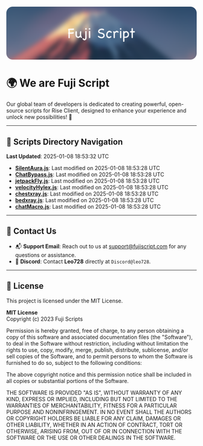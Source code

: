 ![Banner](.github/b.webp)

# 🌍 **We are Fuji Script**

Our global team of developers is dedicated to creating powerful, open-source scripts for Rise Client, designed to enhance your experience and unlock new possibilities! 🌟

---
<!-- SCRIPTS_NAVIGATION_START -->
## 📂 **Scripts Directory Navigation**

**Last Updated**: 2025-01-08 18:53:32 UTC

- **[SilentAura.js](scripts/SilentAura.js)**: Last modified on 2025-01-08 18:53:28 UTC
- **[ChatBypass.js](scripts/ChatBypass.js)**: Last modified on 2025-01-08 18:53:28 UTC
- **[jetpackFly.js](scripts/jetpackFly.js)**: Last modified on 2025-01-08 18:53:28 UTC
- **[velocityHylex.js](scripts/velocityHylex.js)**: Last modified on 2025-01-08 18:53:28 UTC
- **[chestxray.js](scripts/chestxray.js)**: Last modified on 2025-01-08 18:53:28 UTC
- **[bedxray.js](scripts/bedxray.js)**: Last modified on 2025-01-08 18:53:28 UTC
- **[chatMacro.js](scripts/chatMacro.js)**: Last modified on 2025-01-08 18:53:28 UTC

<!-- SCRIPTS_NAVIGATION_END -->

---

## 💬 **Contact Us**  
- 📬 **Support Email**: Reach out to us at [support@fujiscript.com](mailto:support@fujiscript.com) for any questions or assistance.  
- 💬 **Discord**: Contact **Leo728** directly at `Discord@leo728`.

---

## 📜 **License**

This project is licensed under the MIT License.  

**MIT License**  
Copyright (c) 2023 Fuji Scripts  

Permission is hereby granted, free of charge, to any person obtaining a copy of this software and associated documentation files (the "Software"), to deal in the Software without restriction, including without limitation the rights to use, copy, modify, merge, publish, distribute, sublicense, and/or sell copies of the Software, and to permit persons to whom the Software is furnished to do so, subject to the following conditions:  

The above copyright notice and this permission notice shall be included in all copies or substantial portions of the Software.  

THE SOFTWARE IS PROVIDED "AS IS", WITHOUT WARRANTY OF ANY KIND, EXPRESS OR IMPLIED, INCLUDING BUT NOT LIMITED TO THE WARRANTIES OF MERCHANTABILITY, FITNESS FOR A PARTICULAR PURPOSE AND NONINFRINGEMENT. IN NO EVENT SHALL THE AUTHORS OR COPYRIGHT HOLDERS BE LIABLE FOR ANY CLAIM, DAMAGES OR OTHER LIABILITY, WHETHER IN AN ACTION OF CONTRACT, TORT OR OTHERWISE, ARISING FROM, OUT OF OR IN CONNECTION WITH THE SOFTWARE OR THE USE OR OTHER DEALINGS IN THE SOFTWARE.  
